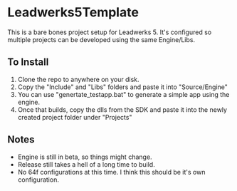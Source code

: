 # Leadwerks5Template
This is a bare bones project setup for Leadwerks 5. It's configured so multiple projects can be developed using the same Engine/Libs. 

## To Install
1.  Clone the repo to anywhere on your disk.
2.  Copy the "Include" and "Libs" folders and paste it into "Source/Engine"   
3.  You can use "genertate_testapp.bat" to generate a simple app using the engine.
4.  Once that builds, copy the dlls from the SDK and paste it into the newly created project folder under "Projects"


## Notes
- Engine is still in beta, so things might change.
- Release still takes a hell of a long time to build.
- No 64f configurations at this time. I think this should be it's own configuration.
